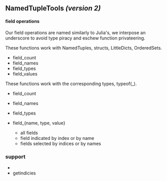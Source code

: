 ## NamedTupleTools _(version 2)_

#### field operations

Our field operations are named similarly to Julia's, we interpose an underscore
to avoid type piracy and eschew function privateering. 

These functions work with NamedTuples, structs, LittleDicts, OrderedSets.

- field_count
- field_names
- field_types
- field_values


These functions work with the corresponding types, typeof(_). 

- field_count
- field_names
- field_types




- field_{name, type, value}
    - all fields
    - field indicated by index or by name
    - fields selected by indices or by names


### support
- 
- getindicies
